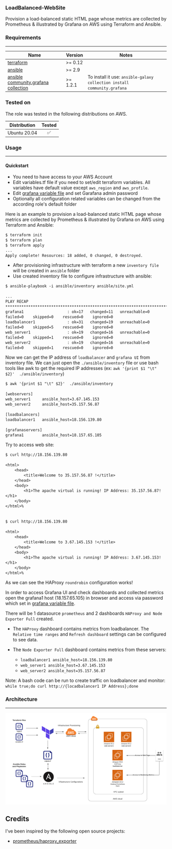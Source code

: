 ### LoadBalanced-WebSite
Provision a load-balanced static HTML page whose metrics are collected by Prometheus &amp; illustrated by Grafana on AWS using Terraform and Ansible.

### Requirements
----------------

| Name | Version | Notes |
|------|---------|---------|
| <a name="requirement_terraform"></a> [terraform](#requirement\_terraform) | >= 0.12 |
| <a name="requirement_ansible"></a> [ansible](#requirement\_ansible) | >= 2.9 |
| <a name="requirement_ansible_community"></a> [ansible community.grafana collection ](#requirement\_requirement_ansible_community) | >= 1.2.1 | To install it use: `ansible-galaxy collection install community.grafana`

### Tested on

The role was tested in the following distributions on AWS.

| Distribution                | Tested             |
| --------------------------- |:------------------:|
| Ubuntu 20.04  | :white_check_mark: |


### Usage
----------

#### Quickstart

- You need to have access to your AWS Account
- Edit variables.tf file if you need to set/edit terraform variables. All variables have default value except `aws_region` and `aws_profile`.
- Edit [grafana variable file](./ansible/roles/grafana/vars/main.yml) and set Garafana admin password
- Optionally all configuration related variables can be changed from the according role's default folder

Here is an example to provision a load-balanced static HTML page whose metrics are collected by Prometheus &amp; illustrated by Grafana on AWS using Terraform and Ansible:

```
$ terraform init
$ terraform plan
$ terraform apply
...
Apply complete! Resources: 18 added, 0 changed, 0 destroyed.

```
- After provisioning infrastructure with terraform a new `inventory file` will be created in `ansible` folder
- Use created inventory file to configure infrastructure with ansible:

```
$ ansible-playbook -i ansible/inventory ansible/site.yml

...
PLAY RECAP ***********************************************************************************************************************************************************
grafana1                   : ok=17   changed=11   unreachable=0    failed=0    skipped=0    rescued=0    ignored=0
loadbalancer1              : ok=31   changed=19   unreachable=0    failed=0    skipped=5    rescued=0    ignored=0
web_server1                : ok=19   changed=16   unreachable=0    failed=0    skipped=1    rescued=0    ignored=0
web_server2                : ok=19   changed=16   unreachable=0    failed=0    skipped=1    rescued=0    ignored=0

```

Now we can get the IP address of `loadbalancer` and `grafana UI` from inventory file. We can just open the `./ansible/inventory` file or use bash tools like awk to get the required IP addresses (ex: `awk '{print $1 "\t" $2}'  ./ansible/inventory`)

```
$ awk '{print $1 "\t" $2}'  ./ansible/inventory

[webservers]
web_server1     ansible_host=3.67.145.153
web_server2     ansible_host=35.157.56.87

[loadbalancers]
loadbalancer1   ansible_host=18.156.139.80

[grafanaservers]
grafana1        ansible_host=18.157.65.105

```

Try to access web site:
```
$ curl http://18.156.139.80        

<html>
    <head>
        <title>Welcome to 35.157.56.87 !</title>
    </head>
    <body>
        <h1>The apache virtual is running! IP Address: 35.157.56.87! </h1>
    </body>
</html>%


$ curl http://18.156.139.80

<html>
    <head>
        <title>Welcome to 3.67.145.153 !</title>
    </head>
    <body>
        <h1>The apache virtual is running! IP Address: 3.67.145.153! </h1>
    </body>
</html>%
```
As we can see the HAProxy `roundrobin` configuration works!

In order to access Grafana UI and check dashboards and collected metrics open the grafana1 host (18.157.65.105) in browser and access via password which set in [grafana variable file](./ansible/roles/grafana/vars/main.yml).

There will be 1 datasource `prometheus` and 2 dashboards `HAProxy and Node Exporter Full` created.

- The `HAProxy` dashboard contains metrics from loadbalancer. The `Relative time ranges` and `Refresh dashboard` settings can be configured to see data.

- The `Node Exporter Full` dashboard contains metrics from these servers:
  
  - `loadbalancer1 ansible_host=18.156.139.80`
  - `web_server1 ansible_host=3.67.145.153`
  - `web_server2 ansible_host=35.157.56.87`

Note: A bash code can be run to create traffic on loadbalancer and monitor: ```while true;do curl http://{locadbalancer1 IP Address};done```

### Architecture
----------

![Architecture](repo-files/architecture.png "Architecture")

## Credits

I've been inspired by the following open source projects:

* [ prometheus/haproxy_exporter ](https://github.com/prometheus/haproxy_exporter)
